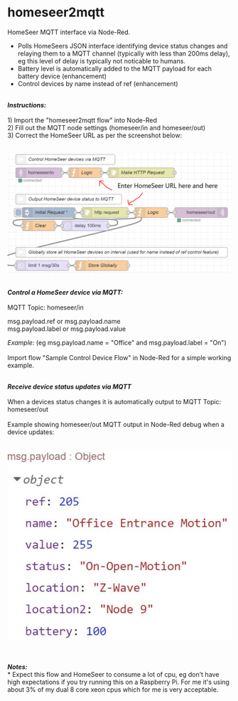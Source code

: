 # homeseer2mqtt
HomeSeer MQTT interface via Node-Red.
<BR>
* Polls HomeSeers JSON interface identifying device status changes and relaying them to a MQTT channel (typically with less than 200ms delay), eg this level of delay is typically not noticable to humans.
* Battery level is automatically added to the MQTT payload for each battery device (enhancement)
* Control devices by name instead of ref (enhancement)

<BR>
<B><I>Instructions:</I></B>
<BR>
<BR>
1) Import the "homeseer2mqtt flow" into Node-Red
<BR>
2) Fill out the MQTT node settings (homeseer/in and homeseer/out)
<BR>
3) Correct the HomeSeer URL as per the screenshot below:
<BR>
<BR>

![Screenshot](/images/setup.png)

<BR>
<B><I>Control a HomeSeer device via MQTT:</I></B>
<BR>
<BR>
MQTT Topic: homeseer/in

msg.payload.ref or msg.payload.name
<BR>
msg.payload.label or msg.payload.value
  
<I>Example:</I> (eg msg.payload.name = "Office" and msg.payload.label = "On")
<BR>
<BR>
Import flow "Sample Control Device Flow" in Node-Red for a simple working example.

<BR>
<B><I>Receive device status updates via MQTT</I></B>
<BR>
<BR>
When a devices status changes it is automatically output to MQTT Topic: homeseer/out
<BR>
<BR>
Example showing homeseer/out MQTT output in Node-Red debug when a device updates:
<BR>
<BR>
  
![Screenshot](/images/examplenoderedoutput.JPG)

<BR>
<BR>
<B><I>Notes:</I></B>
<BR>
* Expect this flow and HomeSeer to consume a lot of cpu, eg don't have high expectations if you try running this on a Raspberry Pi. For me it's using about 3% of my dual 8 core xeon cpus which for me is very acceptable.
